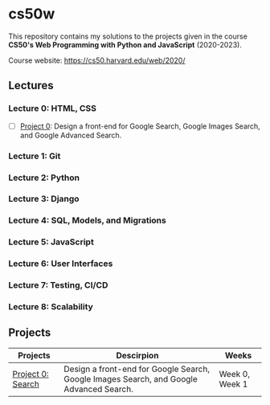 # cs50w
This repository contains my solutions to the projects given in the course **CS50's Web Programming with Python and JavaScript** (2020-2023).

Course website: https://cs50.harvard.edu/web/2020/
## Lectures
### Lecture 0: HTML, CSS
- [ ] [Project 0](https://cs50.harvard.edu/web/2020/projects/0/search/): Design a front-end for Google Search, Google Images Search, and Google Advanced Search.

### Lecture 1: Git
### Lecture 2: Python
### Lecture 3: Django
### Lecture 4: SQL, Models, and Migrations
### Lecture 5: JavaScript
### Lecture 6: User Interfaces
### Lecture 7: Testing, CI/CD
### Lecture 8: Scalability
## Projects
|Projects|Descirpion|Weeks|
|---|---|---|
|[Project 0: Search](https://cs50.harvard.edu/web/2020/projects/0/search/)|Design a front-end for Google Search, Google Images Search, and Google Advanced Search. |Week 0, Week 1|